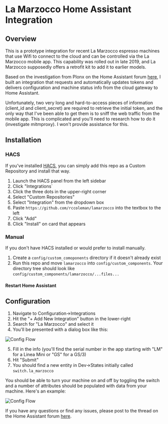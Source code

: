 # La Marzocco Home Assistant Integration

## Overview

This is a prototype integration for recent La Marzocco espresso machines that use Wifi to connect to the cloud and can be controlled via the La Marzocco mobile app.  This capability was rolled out in late 2019, and La Marzocco supposedly offers a retrofit kit to add it to earlier models.

Based on the investigation from Plonx on the Home Assistant forum [here](https://community.home-assistant.io/t/la-marzocco-gs-3-linea-mini-support/203581), I built an integration that requests and automatically updates tokens and delivers configuration and machine status info from the cloud gateway to Home Assistant.

Unfortunately, two very long and hard-to-access pieces of information (client_id and client_secret) are required to retrieve the initial token, and the only way that I've been able to get them is to sniff the web traffic from the mobile app.  This is complicated and you'll need to research how to do it (investigate mitmproxy).  I won't provide assistance for this.

## Installation

### HACS

If you've installed [HACS](https://hacs.xyz), you can simply add this repo as a Custom Repository and install that way.

1. Launch the HACS panel from the left sidebar
2. Click "Integrations`
3. Click the three dots in the upper-right corner
4. Select "Custom Repositories"
5. Select "Integration" from the dropdown box
6. Paste `https://github.com/rccoleman/lamarzocco` into the textbox to the left
7. Click "Add"
8. Click "Install" on card that appears

### Manual

If you don't have HACS installed or would prefer to install manually.

1. Create a `config/custom_comoponents` directory if it doesn't already exist
2. Run this repo and move `lamarzocco` into `config/custom_components`.  Your directory tree should look like `config/custom_components/lamarzocco/...files...`

#### Restart Home Assistant

## Configuration

1. Navigate to Configuration->Integrations
2. Hit the "+ Add New Integration" button in the lower-right
3. Search for "La Marzocco" and select it
4. You'll be presented with a dialog box like this:

![Config Flow](https://github.com/rccoleman/lamarzocco/blob/master/Config%20Flow.png?raw=true)

5. Fill in the info (you'll find the serial number in the app starting with "LM" for a Linea Mini or "GS" for a GS/3)
6. Hit "Submit"
7. You should find a new entity in Dev->States initially called `switch.la_marzocco`

You should be able to turn your machine on and off by toggling the switch and a number of attributes should be populated with data from your machine.  Here's an example:

![Config Flow](https://github.com/rccoleman/lamarzocco/blob/master/States.png?raw=true)

If you have any questions or find any issues, please post to the thread on the Home Assistant forum [here](https://community.home-assistant.io/t/la-marzocco-gs-3-linea-mini-support/203581).
